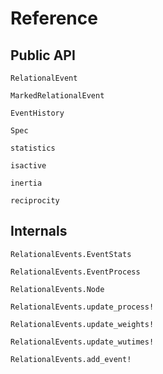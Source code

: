 # Reference

## Public API

```@docs
RelationalEvent
```

```@docs
MarkedRelationalEvent
```

```@docs
EventHistory
```

```@docs
Spec
```

```@docs
statistics
```

```@docs
isactive
```
```@docs
inertia
```

```@docs
reciprocity
```

## Internals

```@docs
RelationalEvents.EventStats
```

```@docs
RelationalEvents.EventProcess
```

```@docs
RelationalEvents.Node
```

```@docs
RelationalEvents.update_process!
```

```@docs
RelationalEvents.update_weights!
```

```@docs
RelationalEvents.update_wutimes!
```

```@docs
RelationalEvents.add_event!
```
